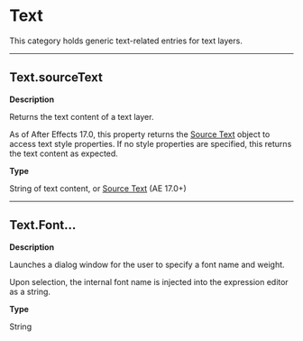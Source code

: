 # Text

This category holds generic text-related entries for text layers.

---

## Text.sourceText

**Description**

Returns the text content of a text layer.

As of After Effects 17.0, this property returns the [Source Text](text-sourcetext.md) object to access text style properties. If no style properties are specified, this returns the text content as expected.

**Type**

String of text content, or [Source Text](text-sourcetext.md) (AE 17.0+)

---

## Text.Font...

**Description**

Launches a dialog window for the user to specify a font name and weight.

Upon selection, the internal font name is injected into the expression editor as a string.

**Type**

String
